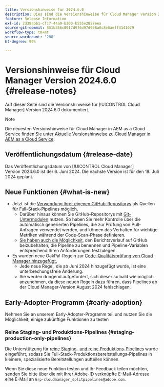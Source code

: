 ```yaml
---
title: Versionshinweise für 2024.6.0
description: Dies sind die Versionshinweise für Cloud Manager Version 2024.6.0.
feature: Release Information
exl-id: 2d38abb1-cfc7-44a9-b303-b555e2827eea
source-git-commit: 851b556c0917d9f6d97d958a0c8e8aeff4141079
workflow-type: tm+mt
source-wordcount: '288'
ht-degree: 96%

---
```



# Versionshinweise für Cloud Manager Version 2024.6.0 {#release-notes}

Auf dieser Seite sind die Versionshinweise für [!UICONTROL Cloud Manager] Version 2024.6.0 dokumentiert.

>[!NOTE]
>
>Die neuesten Versionshinweise für Cloud Manager in AEM as a Cloud Service finden Sie unter [Aktuelle Versionshinweise zu Cloud Manager in AEM as a Cloud Service](https://experienceleague.adobe.com/docs/experience-manager-cloud-service/content/implementing/using-cloud-manager/release-notes-cloud-manager/release-notes-cm-current.html?lang=de).

## Veröffentlichungsdatum {#release-date}

Das Veröffentlichungsdatum von [!UICONTROL Cloud Manager] Version 2024.6.0 ist der 6. Juni 2024. Die nächste Version ist für den 18. Juli 2024 geplant.

## Neue Funktionen {#what-is-new}

* Jetzt ist die [Verwendung Ihrer eigenen GitHub-Repositorys](/help/managing-code/private-repositories.md) als Quellen für Full-Stack-Pipelines möglich.
   * Darüber hinaus können Sie GitHub-Repositorys mit [Git-Untermodulen](/help/managing-code/git-submodules.md) nutzen. So haben Sie mehr Kontrolle über die automatisch generierten Pipelines, die zur Prüfung von Pull-Anfragen verwendet werden, und können das Verhalten für wichtige Metriken während der Code-Scan-Phase definieren.
   * [Sie haben auch die Möglichkeit](/help/managing-code/github-check-config.md), den Berichtsverlauf auf GitHub beizubehalten, die Pipeline zu benennen und Pipeline-Variablen entsprechend Ihren Anforderungen festzulegen.
* Es wurden neue OakPal-Regeln zur [Code-Qualitätsprüfung von Cloud Manager hinzugefügt.](/help/using/custom-code-quality-rules.md#oakpal-ui-content-package)
   * Jede neue Regel, die ab Juni 2024 hinzugefügt wurde, ist eine unterbrechungsfreie Änderung.
   * Sie werden dringend aufgefordert, sich dieser so bald wie möglich anzunehmen, da diese neuen Regeln dazu führen, dass Pipelines ab der Cloud Manager-Version August 2024 fehlschlagen.

## Early-Adopter-Programm {#early-adoption}

Nehmen Sie an unserem Early-Adopter-Programm teil und nutzen Sie die Möglichkeit, einige zukünftige Funktionen zu testen

### Reine Staging- und Produktions-Pipelines {#staging-production-only-pipelines}

Die Unterstützung für [reine Staging- und reine Produktions-Pipelines](/help/using/stage-prod-only.md) wurde eingeführt, sodass Sie Full-Stack-Produktionsbereitstellungs-Pipelines in kleinere, spezialisierte Bereitstellungen aufteilen können.

Wenn Sie diese neue Funktion testen und Ihr Feedback teilen möchten, senden Sie bitte über die mit Ihrer Adobe-ID verknüpfte E-Mail-Adresse eine E-Mail an `Grp-cloudmanager_splitpipelines@adobe.com`.
